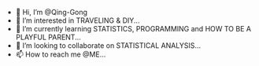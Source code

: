 - 👋 Hi, I’m @Qing-Gong
- 👀 I’m interested in TRAVELING & DIY...
- 🌱 I’m currently learning STATISTICS, PROGRAMMING and HOW TO BE A PLAYFUL PARENT...
- 💞️ I’m looking to collaborate on STATISTICAL ANALYSIS...
- 📫 How to reach me @ME...

<!---
Qing-Gong/Qing-Gong is a ✨ special ✨ repository because its `README.md` (this file) appears on your GitHub profile.
You can click the Preview link to take a look at your changes.
--->
